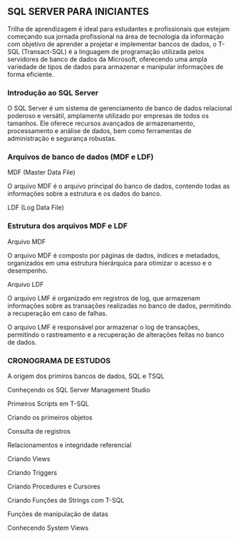 ## SQL SERVER PARA INICIANTES

Trilha de aprendizagem é ideal para estudantes e profissionais que estejam começando sua jornada profissional na área de tecnologia da informação com objetivo de aprender a projetar e implementar bancos de dados, o T-SQL (Transact-SQL) é a linguagem de programação utilizada pelos servidores de banco de dados da Microsoft, oferecendo uma ampla variedade de tipos de dados para armazenar e manipular informações de forma eficiente.
### Introdução ao SQL Server

O SQL Server é um sistema de gerenciamento de banco de dados relacional poderoso e versátil, amplamente utilizado por empresas de todos os tamanhos. Ele oferece recursos avançados de armazenamento, processamento e análise de dados, bem como ferramentas de administração e segurança robustas.

### Arquivos de banco de dados (MDF e LDF)

MDF (Master Data File)

O arquivo MDF é o arquivo principal do banco de dados, contendo todas as informações sobre a estrutura e os dados do banco.

LDF (Log Data File)

### Estrutura dos arquivos MDF e LDF

Arquivo MDF

O arquivo MDF é composto por páginas de dados, índices e metadados, organizados em uma estrutura hierárquica para otimizar o acesso e o desempenho.

Arquivo LDF

O arquivo LMF é organizado em registros de log, que armazenam informações sobre as transações realizadas no banco de dados, permitindo a recuperação em caso de falhas.

O arquivo LMF é responsável por armazenar o log de transações, permitindo o rastreamento e a recuperação de alterações feitas no banco de dados.
### CRONOGRAMA DE ESTUDOS

A origem dos primiros bancos de dados, SQL e TSQL

Conheçendo os SQL Server Management Studio

Primeiros Scripts em T-SQL

Criando os primeiros objetos

Consulta de registros

Relacionamentos e integridade referencial

Criando Views

Criando Triggers

Criando Procedures e Cursores

Criando Funções de Strings com T-SQL

Funções de manipulação de datas

Conhecendo System Views
 

